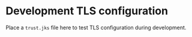 # Development TLS configuration

Place a `trust.jks` file here to test TLS configuration during development.

